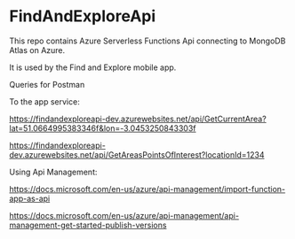 # FindAndExploreApi
This repo contains Azure Serverless Functions Api connecting to MongoDB Atlas on Azure.

It is used by the Find and Explore mobile app.

Queries for Postman

To the app service:

https://findandexploreapi-dev.azurewebsites.net/api/GetCurrentArea?lat=51.0664995383346f&lon=-3.0453250843303f

https://findandexploreapi-dev.azurewebsites.net/api/GetAreasPointsOfInterest?locationId=1234

Using Api Management:

https://docs.microsoft.com/en-us/azure/api-management/import-function-app-as-api

https://docs.microsoft.com/en-us/azure/api-management/api-management-get-started-publish-versions
